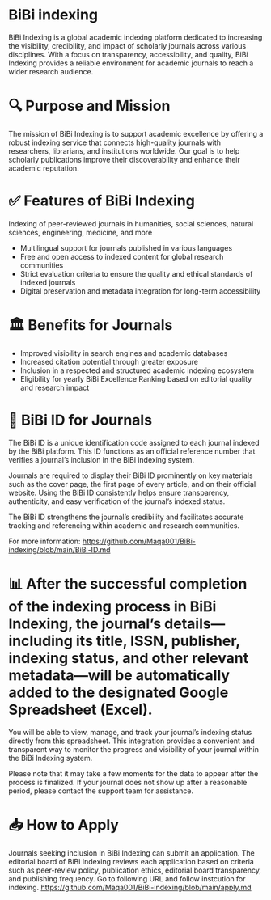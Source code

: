 # BiBi indexing
BiBi Indexing is a global academic indexing platform dedicated to increasing the visibility, credibility, and impact of scholarly journals across various disciplines. With a focus on transparency, accessibility, and quality, BiBi Indexing provides a reliable environment for academic journals to reach a wider research audience.

# 🔍 Purpose and Mission
The mission of BiBi Indexing is to support academic excellence by offering a robust indexing service that connects high-quality journals with researchers, librarians, and institutions worldwide. Our goal is to help scholarly publications improve their discoverability and enhance their academic reputation.

# ✅ Features of BiBi Indexing
Indexing of peer-reviewed journals in humanities, social sciences, natural sciences, engineering, medicine, and more

* Multilingual support for journals published in various languages
* Free and open access to indexed content for global research communities
* Strict evaluation criteria to ensure the quality and ethical standards of indexed journals
* Digital preservation and metadata integration for long-term accessibility

# 🏛️ Benefits for Journals
* Improved visibility in search engines and academic databases
* Increased citation potential through greater exposure
* Inclusion in a respected and structured academic indexing ecosystem
* Eligibility for yearly BiBi Excellence Ranking based on editorial quality and research impact

# 📌 BiBi ID for Journals
The BiBi ID is a unique identification code assigned to each journal indexed by the BiBi platform. This ID functions as an official reference number that verifies a journal’s inclusion in the BiBi indexing system.

Journals are required to display their BiBi ID prominently on key materials such as the cover page, the first page of every article, and on their official website. Using the BiBi ID consistently helps ensure transparency, authenticity, and easy verification of the journal’s indexed status.

The BiBi ID strengthens the journal’s credibility and facilitates accurate tracking and referencing within academic and research communities.

For more information: https://github.com/Maqa001/BiBi-indexing/blob/main/BiBi-ID.md

# 📊 After the successful completion of the indexing process in BiBi Indexing, the journal’s details—including its title, ISSN, publisher, indexing status, and other relevant metadata—will be automatically added to the designated Google Spreadsheet (Excel).

You will be able to view, manage, and track your journal’s indexing status directly from this spreadsheet. This integration provides a convenient and transparent way to monitor the progress and visibility of your journal within the BiBi Indexing system.

Please note that it may take a few moments for the data to appear after the process is finalized. If your journal does not show up after a reasonable period, please contact the support team for assistance.

# 📥 How to Apply
Journals seeking inclusion in BiBi Indexing can submit an application. The editorial board of BiBi Indexing reviews each application based on criteria such as peer-review policy, publication ethics, editorial board transparency, and publishing frequency. Go to following URL and follow instcution for indexing. https://github.com/Maqa001/BiBi-indexing/blob/main/apply.md
